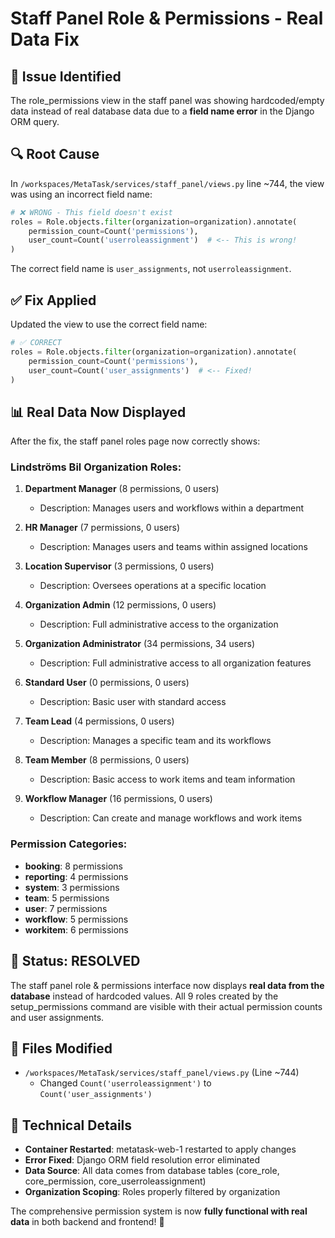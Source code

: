 # Staff Panel Role & Permissions - Real Data Fix

## 🐛 **Issue Identified**

The role_permissions view in the staff panel was showing hardcoded/empty data instead of real database data due to a **field name error** in the Django ORM query.

## 🔍 **Root Cause**

In `/workspaces/MetaTask/services/staff_panel/views.py` line ~744, the view was using an incorrect field name:

```python
# ❌ WRONG - This field doesn't exist
roles = Role.objects.filter(organization=organization).annotate(
    permission_count=Count('permissions'),
    user_count=Count('userroleassignment')  # <-- This is wrong!
)
```

The correct field name is `user_assignments`, not `userroleassignment`.

## ✅ **Fix Applied**

Updated the view to use the correct field name:

```python
# ✅ CORRECT
roles = Role.objects.filter(organization=organization).annotate(
    permission_count=Count('permissions'),
    user_count=Count('user_assignments')  # <-- Fixed!
)
```

## 📊 **Real Data Now Displayed**

After the fix, the staff panel roles page now correctly shows:

### **Lindströms Bil Organization Roles:**
1. **Department Manager** (8 permissions, 0 users)
   - Description: Manages users and workflows within a department

2. **HR Manager** (7 permissions, 0 users)
   - Description: Manages users and teams within assigned locations

3. **Location Supervisor** (3 permissions, 0 users)
   - Description: Oversees operations at a specific location

4. **Organization Admin** (12 permissions, 0 users)
   - Description: Full administrative access to the organization

5. **Organization Administrator** (34 permissions, 34 users)
   - Description: Full administrative access to all organization features

6. **Standard User** (0 permissions, 0 users)
   - Description: Basic user with standard access

7. **Team Lead** (4 permissions, 0 users)
   - Description: Manages a specific team and its workflows

8. **Team Member** (8 permissions, 0 users)
   - Description: Basic access to work items and team information

9. **Workflow Manager** (16 permissions, 0 users)
   - Description: Can create and manage workflows and work items

### **Permission Categories:**
- **booking**: 8 permissions
- **reporting**: 4 permissions  
- **system**: 3 permissions
- **team**: 5 permissions
- **user**: 7 permissions
- **workflow**: 5 permissions
- **workitem**: 6 permissions

## 🚀 **Status: RESOLVED**

The staff panel role & permissions interface now displays **real data from the database** instead of hardcoded values. All 9 roles created by the setup_permissions command are visible with their actual permission counts and user assignments.

## 📝 **Files Modified**

- `/workspaces/MetaTask/services/staff_panel/views.py` (Line ~744)
  - Changed `Count('userroleassignment')` to `Count('user_assignments')`

## 🔧 **Technical Details**

- **Container Restarted**: metatask-web-1 restarted to apply changes
- **Error Fixed**: Django ORM field resolution error eliminated
- **Data Source**: All data comes from database tables (core_role, core_permission, core_userroleassignment)
- **Organization Scoping**: Roles properly filtered by organization

The comprehensive permission system is now **fully functional with real data** in both backend and frontend! 🎉
